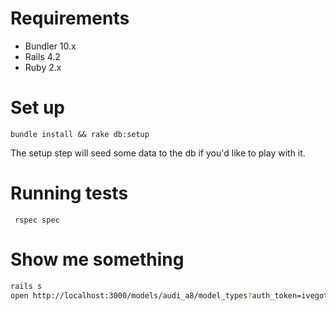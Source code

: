 Requirements
======

* Bundler 10.x
* Rails 4.2
* Ruby 2.x

Set up
====

`bundle install && rake db:setup`

The setup step will seed some data to the db if you'd like to play with it.

Running tests
====
` rspec spec`

Show me something
======

```bash
rails s
open http://localhost:3000/models/audi_a8/model_types?auth_token=ivegotthepower
```

